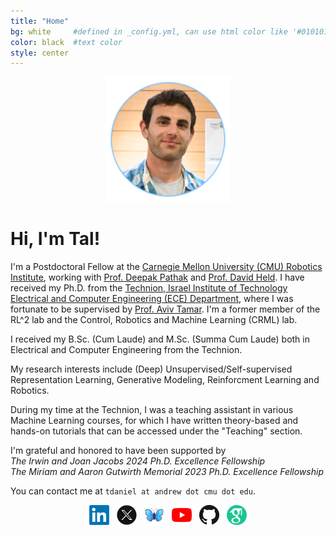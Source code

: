 ```yaml
---
title: "Home"
bg: white     #defined in _config.yml, can use html color like '#010101'
color: black  #text color
style: center
---
```


<p align="center">
  <img src="https://github.com/taldatech/taldatech.github.io/raw/main/img/taldaniel_cropped.png" style="height:200px">
</p>

# Hi, I'm Tal!
I'm a Postdoctoral Fellow at the <a href="https://www.ri.cmu.edu/">Carnegie Mellon University (CMU) Robotics Institute</a>, working with <a href="https://www.cs.cmu.edu/~dpathak/">Prof. Deepak Pathak</a> and <a href="https://davheld.github.io/">Prof. David Held</a>.
I have received my Ph.D. from the <a href="https://www.technion.ac.il/en/home-2/">Technion, Israel Institute of Technology</a> <a href="https://ece.technion.ac.il/">Electrical and Computer Engineering (ECE) Department</a>, where I was fortunate to be supervised by <a href="https://avivt.github.io/avivt/">Prof. Aviv Tamar</a>. 
I'm a former member of the RL^2 lab and the Control, Robotics and Machine Learning (CRML) lab.

I received my B.Sc. (Cum Laude) and M.Sc. (Summa Cum Laude) both in Electrical and Computer Engineering from the Technion.

My research interests include (Deep) Unsupervised/Self-supervised Representation Learning, Generative Modeling, Reinforcment Learning and Robotics. 

During my time at the Technion, I was a teaching assistant in various Machine Learning courses, for which I have written theory-based and hands-on tutorials that can be accessed under the "Teaching" section.

I'm grateful and honored to have been supported by 
<br>*The Irwin and Joan Jacobs 2024 Ph.D. Excellence Fellowship*
<br>*The Miriam and Aaron Gutwirth Memorial 2023 Ph.D. Excellence Fellowship*

You can contact me at `tdaniel at andrew dot cmu dot edu`.

<p align="center">
  <a href="https://www.linkedin.com/in/tal-daniel-2b919513b/"><img src="https://github.com/taldatech/taldatech.github.io/raw/main/img/linkedin.png" style="height:32px"></a>&nbsp;&nbsp;
  <a href="https://twitter.com/TalDaniel8"><img src="https://github.com/taldatech/taldatech.github.io/raw/main/img/twitter.png" style="height:32px"></a>&nbsp;&nbsp;
  <a href="https://bsky.app/profile/taldaniel.bsky.social"><img src="https://github.com/taldatech/taldatech.github.io/raw/main/img/bsky.png" style="height:32px"></a>&nbsp;&nbsp;
  <a href="https://www.youtube.com/@taldaniel6726"><img src="https://github.com/taldatech/taldatech.github.io/raw/main/img/youtube.png" style="height:32px"></a>&nbsp;&nbsp;
  <a href="https://github.com/taldatech"><img src="https://github.com/taldatech/taldatech.github.io/raw/main/img/github.png" style="height:32px"></a>&nbsp;&nbsp;
  <a href="https://scholar.google.com/citations?hl=en&authuser=1&user=WqOoA3IAAAAJ"><img src="https://github.com/taldatech/taldatech.github.io/raw/main/img/gscholar.png" style="height:32px"></a>
</p>